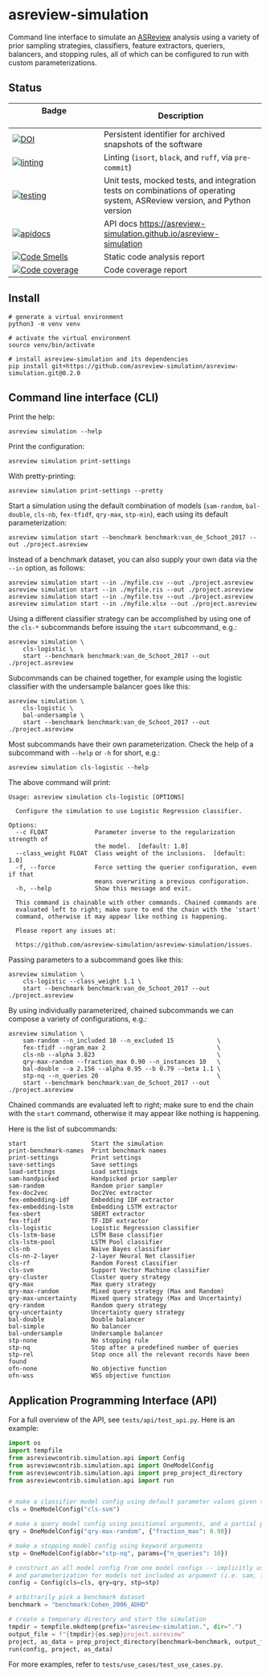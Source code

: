 # asreview-simulation

Command line interface to simulate an [ASReview](https://pypi.org/project/asreview) analysis using a variety
of prior sampling strategies, classifiers, feature extractors, queriers, balancers, and stopping rules, all of which can
be configured to run with custom parameterizations.

## Status

| Badge &emsp;&emsp;&emsp;&emsp;&emsp;&emsp;&emsp;&emsp;&emsp;&emsp;                                                                                                                                         | Description                                                                                                               |
|------------------------------------------------------------------------------------------------------------------------------------------------------------------------------------------------------------|---------------------------------------------------------------------------------------------------------------------------|
| [![DOI](https://zenodo.org/badge/DOI/10.5281/zenodo.8042547.svg)](https://doi.org/10.5281/zenodo.8042547)                                                                                                  | Persistent identifier for archived snapshots of the software                                                              |
| [![linting](https://github.com/asreview-simulation/asreview-simulation/actions/workflows/linting.yml/badge.svg)](https://github.com/asreview-simulation/asreview-simulation/actions/workflows/linting.yml) | Linting (`isort`,  `black`, and `ruff`, via `pre-commit`)                                                                 |
| [![testing](https://github.com/asreview-simulation/asreview-simulation/actions/workflows/testing.yml/badge.svg)](https://github.com/asreview-simulation/asreview-simulation/actions/workflows/testing.yml) | Unit tests, mocked tests, and integration tests on combinations of operating system, ASReview version, and Python version |
| [![apidocs](https://github.com/asreview-simulation/asreview-simulation/actions/workflows/apidocs.yml/badge.svg)](https://github.com/asreview-simulation/asreview-simulation/actions/workflows/apidocs.yml) | API docs https://asreview-simulation.github.io/asreview-simulation                                                        |
| [![Code Smells](https://sonarcloud.io/api/project_badges/measure?project=asreview-simulation&metric=code_smells)](https://sonarcloud.io/summary/overall?id=asreview-simulation)                            | Static code analysis report                                                                                               |
| [![Code coverage](https://sonarcloud.io/api/project_badges/measure?project=asreview-simulation&metric=coverage)](https://sonarcloud.io/summary/overall?id=asreview-simulation)                             | Code coverage report                                                                                                      |


## Install

```text
# generate a virtual environment
python3 -m venv venv

# activate the virtual environment
source venv/bin/activate

# install asreview-simulation and its dependencies
pip install git+https://github.com/asreview-simulation/asreview-simulation.git@0.2.0
```

## Command line interface (CLI)

Print the help:

```text
asreview simulation --help
```

Print the configuration:

```text
asreview simulation print-settings
```

With pretty-printing:

```text
asreview simulation print-settings --pretty
```

Start a simulation using the default combination of models (`sam-random`,
`bal-double`, `cls-nb`, `fex-tfidf`, `qry-max`, `stp-min`), each using its default
parameterization:

```text
asreview simulation start --benchmark benchmark:van_de_Schoot_2017 --out ./project.asreview
```

Instead of a benchmark dataset, you can also supply your own data via the `--in` option, as follows:

```text
asreview simulation start --in ./myfile.csv --out ./project.asreview
asreview simulation start --in ./myfile.ris --out ./project.asreview
asreview simulation start --in ./myfile.tsv --out ./project.asreview
asreview simulation start --in ./myfile.xlsx --out ./project.asreview
```

Using a different classifier strategy can be accomplished by using one of
the `cls-*` subcommands before issuing the `start` subcommand, e.g.:

```text
asreview simulation \
    cls-logistic \
    start --benchmark benchmark:van_de_Schoot_2017 --out ./project.asreview
```

Subcommands can be chained together, for example using the logistic
classifier with the undersample balancer goes like this:

```text
asreview simulation \
    cls-logistic \
    bal-undersample \
    start --benchmark benchmark:van_de_Schoot_2017 --out ./project.asreview
```

Most subcommands have their own parameterization. Check the help of a
subcommand with `--help` or `-h` for short, e.g.:

```text
asreview simulation cls-logistic --help
```
The above command will print:

```text
Usage: asreview simulation cls-logistic [OPTIONS]

  Configure the simulation to use Logistic Regression classifier.

Options:
  --c FLOAT             Parameter inverse to the regularization strength of
                        the model.  [default: 1.0]
  --class_weight FLOAT  Class weight of the inclusions.  [default: 1.0]
  -f, --force           Force setting the querier configuration, even if that
                        means overwriting a previous configuration.
  -h, --help            Show this message and exit.

  This command is chainable with other commands. Chained commands are
  evaluated left to right; make sure to end the chain with the 'start'
  command, otherwise it may appear like nothing is happening.

  Please report any issues at:

  https://github.com/asreview-simulation/asreview-simulation/issues.
```

Passing parameters to a subcommand goes like this:

```text
asreview simulation \
    cls-logistic --class_weight 1.1 \
    start --benchmark benchmark:van_de_Schoot_2017 --out ./project.asreview
```

By using individually parameterized, chained subcommands we can compose a
variety of configurations, e.g.:

```text
asreview simulation \
    sam-random --n_included 10 --n_excluded 15            \
    fex-tfidf --ngram_max 2                               \
    cls-nb --alpha 3.823                                  \
    qry-max-random --fraction_max 0.90 --n_instances 10   \
    bal-double --a 2.156 --alpha 0.95 --b 0.79 --beta 1.1 \
    stp-nq --n_queries 20                                 \
    start --benchmark benchmark:van_de_Schoot_2017 --out ./project.asreview
```

Chained commands are evaluated left to right; make sure to end the chain
with the `start` command, otherwise it may appear like nothing is happening.

Here is the list of subcommands:

```text
start                  Start the simulation
print-benchmark-names  Print benchmark names
print-settings         Print settings
save-settings          Save settings
load-settings          Load settings
sam-handpicked         Handpicked prior sampler
sam-random             Random prior sampler
fex-doc2vec            Doc2Vec extractor
fex-embedding-idf      Embedding IDF extractor
fex-embedding-lstm     Embedding LSTM extractor
fex-sbert              SBERT extractor
fex-tfidf              TF-IDF extractor
cls-logistic           Logistic Regression classifier
cls-lstm-base          LSTM Base classifier
cls-lstm-pool          LSTM Pool classifier
cls-nb                 Naive Bayes classifier
cls-nn-2-layer         2-layer Neural Net classifier
cls-rf                 Random Forest classifier
cls-svm                Support Vector Machine classifier
qry-cluster            Cluster query strategy
qry-max                Max query strategy
qry-max-random         Mixed query strategy (Max and Random)
qry-max-uncertainty    Mixed query strategy (Max and Uncertainty)
qry-random             Random query strategy
qry-uncertainty        Uncertainty query strategy
bal-double             Double balancer
bal-simple             No balancer
bal-undersample        Undersample balancer
stp-none               No stopping rule
stp-nq                 Stop after a predefined number of queries
stp-rel                Stop once all the relevant records have been found
ofn-none               No objective function
ofn-wss                WSS objective function
```

## Application Programming Interface (API)

For a full overview of the API, see `tests/api/test_api.py`. Here is an example:

```python
import os
import tempfile
from asreviewcontrib.simulation.api import Config
from asreviewcontrib.simulation.api import OneModelConfig
from asreviewcontrib.simulation.api import prep_project_directory
from asreviewcontrib.simulation.api import run


# make a classifier model config using default parameter values given the model name
cls = OneModelConfig("cls-svm")

# make a query model config using positional arguments, and a partial params dict
qry = OneModelConfig("qry-max-random", {"fraction_max": 0.90})

# make a stopping model config using keyword arguments
stp = OneModelConfig(abbr="stp-nq", params={"n_queries": 10})

# construct an all model config from one model configs -- implicitly use default model choice
# and parameterization for models not included as argument (i.e. sam, fex, bal, ofn)
config = Config(cls=cls, qry=qry, stp=stp)

# arbitrarily pick a benchmark dataset
benchmark = "benchmark:Cohen_2006_ADHD"

# create a temporary directory and start the simulation
tmpdir = tempfile.mkdtemp(prefix="asreview-simulation.", dir=".")
output_file = f"{tmpdir}{os.sep}project.asreview"
project, as_data = prep_project_directory(benchmark=benchmark, output_file=output_file)
run(config, project, as_data)
```

For more examples, refer to `tests/use_cases/test_use_cases.py`.
